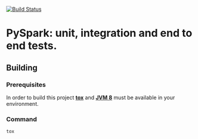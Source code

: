 [![Build Status](https://travis-ci.org/gumartinm/pyspark-shared-spark-session-helper.svg?branch=master)](https://travis-ci.org/gumartinm/pyspark-shared-spark-session-helper)

PySpark: unit, integration and end to end tests.
=========================


## Building

### Prerequisites

In order to build this project [**tox**](https://tox.readthedocs.io/en/latest/) and [**JVM 8**](https://adoptopenjdk.net/?variant=openjdk8&jvmVariant=hotspot) must be available in your environment.

### Command

```
tox
```



